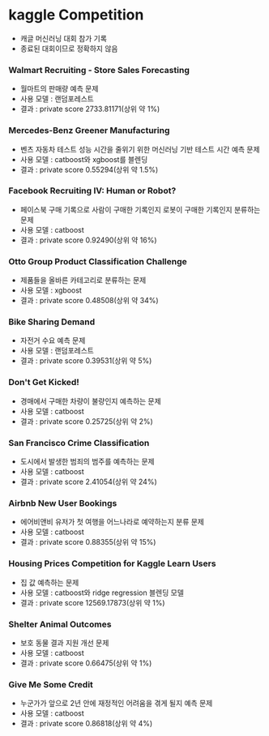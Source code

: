 # kaggle Competition
* 캐글 머신러닝 대회 참가 기록
* 종료된 대회이므로 정확하지 않음

### Walmart Recruiting - Store Sales Forecasting
* 월마트의 판매량 예측 문제
* 사용 모델 : 랜덤포레스트
* 결과 : private score 2733.81171(상위 약 1%)
### Mercedes-Benz Greener Manufacturing
* 벤츠 자동차 테스트 성능 시간을 줄위기 위한 머신러닝 기반 테스트 시간 예측 문제
* 사용 모델 : catboost와 xgboost를 블렌딩
* 결과 : private score 0.55294(상위 약 1.5%)
### Facebook Recruiting IV: Human or Robot?
* 페이스북 구매 기록으로 사람이 구매한 기록인지 로봇이 구매한 기록인지 분류하는 문제
* 사용 모델 : catboost
* 결과 : private score 0.92490(상위 약 16%)
### Otto Group Product Classification Challenge
* 제품들을 올바른 카테고리로 분류하는 문제
* 사용 모델 : xgboost
* 결과 : private score 0.48508(상위 약 34%)
### Bike Sharing Demand
* 자전거 수요 예측 문제
* 사용 모델 : 랜덤포레스트
* 결과 : private score 0.39531(상위 약 5%)
### Don't Get Kicked!
* 경매에서 구매한 차량이 불량인지 예측하는 문제
* 사용 모델 : catboost
* 결과 : private score 0.25725(상위 약 2%)
### San Francisco Crime Classification
* 도시에서 발생한 범죄의 범주를 예측하는 문제
* 사용 모델 : catboost
* 결과 : private score 2.41054(상위 약 24%)
### Airbnb New User Bookings
* 에어비앤비 유저가 첫 여행을 어느나라로 예약하는지 분류 문제
* 사용 모델 : catboost
* 결과 : private score 0.88355(상위 약 15%)
### Housing Prices Competition for Kaggle Learn Users
* 집 값 예측하는 문제
* 사용 모델 : catboost와 ridge regression 블렌딩 모델
* 결과 : private score 12569.17873(상위 약 1%)
### Shelter Animal Outcomes
* 보호 동물 결과 지원 개선 문제
* 사용 모델 : catboost
* 결과 : private score 0.66475(상위 약 1%)
### Give Me Some Credit
* 누군가가 앞으로 2년 안에 재정적인 어려움을 겪게 될지 예측 문제
* 사용 모델 : catboost
* 결과 : private score 0.86818(상위 약 4%)
